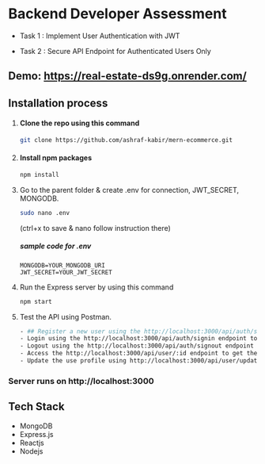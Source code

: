 # Backend Developer Assessment

- Task 1 : Implement User Authentication with JWT

- Task 2 : Secure API Endpoint for Authenticated Users Only

## Demo: https://real-estate-ds9g.onrender.com/

## Installation process

1. #### Clone the repo using this command

   ```bash
   git clone https://github.com/ashraf-kabir/mern-ecommerce.git
   ```

2. #### Install npm packages

   ```bash
   npm install
   ```

3. Go to the parent folder & create .env for connection, JWT_SECRET, MONGODB.

   ```bash
   sudo nano .env
   ```

   (ctrl+x to save & nano follow instruction there)

   ##### sample code for .env

   ```env
   MONGODB=YOUR_MONGODB_URI
   JWT_SECRET=YOUR_JWT_SECRET
   ```

4. Run the Express server by using this command

   ```bash
   npm start
   ```

5. Test the API using Postman.

   ```bash
   - ## Register a new user using the http://localhost:3000/api/auth/signup endpoint.
   - Login using the http://localhost:3000/api/auth/signin endpoint to get a JWT token.
   - Logout using the http://localhost:3000/api/auth/signout endpoint
   - Access the http://localhost:3000/api/user/:id endpoint to get the user details.
   - Update the use profile using http://localhost:3000/api/user/update/:id endpoint.
   ```

### Server runs on http://localhost:3000

## Tech Stack

- MongoDB
- Express.js
- Reactjs
- Nodejs
